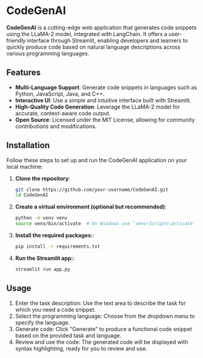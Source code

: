 # CodeGenAI

**CodeGenAI** is a cutting-edge web application that generates code snippets using the LLaMA-2 model, integrated with LangChain. It offers a user-friendly interface through Streamlit, enabling developers and learners to quickly produce code based on natural language descriptions across various programming languages.

## Features

- **Multi-Language Support**: Generate code snippets in languages such as Python, JavaScript, Java, and C++.
- **Interactive UI**: Use a simple and intuitive interface built with Streamlit.
- **High-Quality Code Generation**: Leverage the LLaMA-2 model for accurate, context-aware code output.
- **Open Source**: Licensed under the MIT License, allowing for community contributions and modifications.

## Installation

Follow these steps to set up and run the CodeGenAI application on your local machine:

1. **Clone the repository**:
   ```bash
   git clone https://github.com/your-username/CodeGenAI.git
   cd CodeGenAI

2. **Create a virtual environment (optional but recommended)**:
     ```bash
   python -m venv venv
   source venv/bin/activate  # On Windows use `venv\Scripts\activate`

3. **Install the required packages:**:
     ```bash
   pip install -r requirements.txt

4. **Run the Streamlit app:**:
   ```bash
   streamlit run app.py
   
## Usage

1. Enter the task description: Use the text area to describe the task for which you need a code snippet.
2. Select the programming language: Choose from the dropdown menu to specify the language.
3. Generate code: Click "Generate" to produce a functional code snippet based on the provided task and language.
4. Review and use the code: The generated code will be displayed with syntax highlighting, ready for you to review and use.

